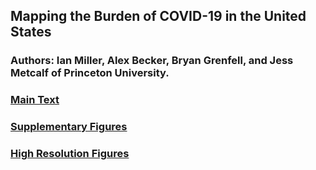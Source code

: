 ## Mapping the Burden of COVID-19 in the United States
### Authors: Ian Miller, Alex Becker, Bryan Grenfell, and Jess Metcalf of Princeton University.
### <a href="https://github.com/ianfmiller/covid19-burden-mapping/blob/master/main%20text.pdf">Main Text</a>
### <a href="https://github.com/ianfmiller/covid19-burden-mapping/blob/master/supplementary%20figures.pdf">Supplementary Figures</a>
### <a href="https://github.com/ianfmiller/covid19-burden-mapping/tree/master/high%20resolution%20figures">High Resolution Figures</a>


